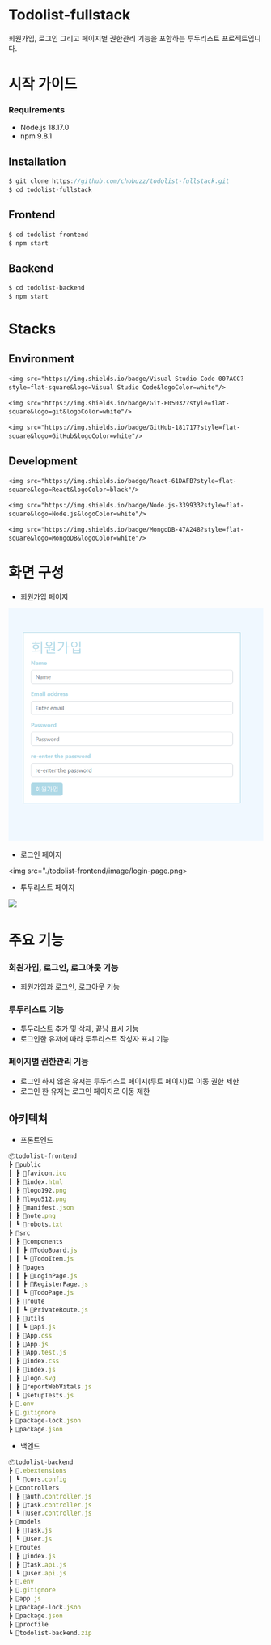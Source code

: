 # Todolist-fullstack

회원가입, 로그인 그리고 페이지별 권한관리 기능을 포함하는 투두리스트 프로젝트입니다.

# 시작 가이드

### Requirements

- Node.js 18.17.0
- npm 9.8.1

## Installation

```jsx
$ git clone https://github.com/chobuzz/todolist-fullstack.git
$ cd todolist-fullstack
```

## Frontend

```jsx
$ cd todolist-frontend
$ npm start
```

## Backend

```jsx
$ cd todolist-backend
$ npm start
```

# Stacks

## Environment

`<img src="https://img.shields.io/badge/Visual Studio Code-007ACC?style=flat-square&logo=Visual Studio Code&logoColor=white"/>`

`<img src="https://img.shields.io/badge/Git-F05032?style=flat-square&logo=git&logoColor=white"/>`

`<img src="https://img.shields.io/badge/GitHub-181717?style=flat-square&logo=GitHub&logoColor=white"/>`

## Development

`<img src="https://img.shields.io/badge/React-61DAFB?style=flat-square&logo=React&logoColor=black"/>`

`<img src="https://img.shields.io/badge/Node.js-339933?style=flat-square&logo=Node.js&logoColor=white"/>`

`<img src="https://img.shields.io/badge/MongoDB-47A248?style=flat-square&logo=MongoDB&logoColor=white"/>`

# 화면 구성

- 회원가입 페이지

<img src="./todolist-frontend/image/register-page.png">

- 로그인 페이지

<img src="./todolist-frontend/image/login-page.png>

- 투두리스트 페이지

<img src="./todolist-frontend/image/todo-page.png">

# 주요 기능

### 회원가입, 로그인, 로그아웃 기능

- 회원가입과 로그인, 로그아웃 기능

### 투두리스트 기능

- 투두리스트 추가 및 삭제, 끝남 표시 기능
- 로그인한 유저에 따라 투두리스트 작성자 표시 기능

### 페이지별 권한관리 기능

- 로그인 하지 않은 유저는 투두리스트 페이지(루트 페이지)로 이동 권한 제한
- 로그인 한 유저는 로그인 페이지로 이동 제한

## 아키텍쳐

- 프론트엔드

```jsx
📦todolist-frontend
┣ 📂public
┃ ┣ 📜favicon.ico
┃ ┣ 📜index.html
┃ ┣ 📜logo192.png
┃ ┣ 📜logo512.png
┃ ┣ 📜manifest.json
┃ ┣ 📜note.png
┃ ┗ 📜robots.txt
┣ 📂src
┃ ┣ 📂components
┃ ┃ ┣ 📜TodoBoard.js
┃ ┃ ┗ 📜TodoItem.js
┃ ┣ 📂pages
┃ ┃ ┣ 📜LoginPage.js
┃ ┃ ┣ 📜RegisterPage.js
┃ ┃ ┗ 📜TodoPage.js
┃ ┣ 📂route
┃ ┃ ┗ 📜PrivateRoute.js
┃ ┣ 📂utils
┃ ┃ ┗ 📜api.js
┃ ┣ 📜App.css
┃ ┣ 📜App.js
┃ ┣ 📜App.test.js
┃ ┣ 📜index.css
┃ ┣ 📜index.js
┃ ┣ 📜logo.svg
┃ ┣ 📜reportWebVitals.js
┃ ┗ 📜setupTests.js
┣ 📜.env
┣ 📜.gitignore
┣ 📜package-lock.json
┣ 📜package.json
```

- 백엔드

```jsx
📦todolist-backend
┣ 📂.ebextensions
┃ ┗ 📜cors.config
┣ 📂controllers
┃ ┣ 📜auth.controller.js
┃ ┣ 📜task.controller.js
┃ ┗ 📜user.controller.js
┣ 📂models
┃ ┣ 📜Task.js
┃ ┗ 📜User.js
┣ 📂routes
┃ ┣ 📜index.js
┃ ┣ 📜task.api.js
┃ ┗ 📜user.api.js
┣ 📜.env
┣ 📜.gitignore
┣ 📜app.js
┣ 📜package-lock.json
┣ 📜package.json
┣ 📜procfile
┗ 📜todolist-backend.zip
```
